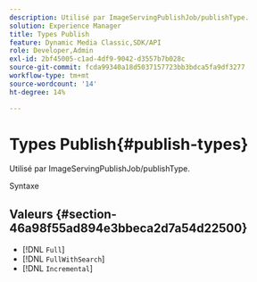 ```yaml
---
description: Utilisé par ImageServingPublishJob/publishType.
solution: Experience Manager
title: Types Publish
feature: Dynamic Media Classic,SDK/API
role: Developer,Admin
exl-id: 2bf45005-c1ad-4df9-9042-d3557b7b028c
source-git-commit: fcda99340a18d5037157723bb3bdca5fa9df3277
workflow-type: tm+mt
source-wordcount: '14'
ht-degree: 14%

---
```


# Types Publish{#publish-types}

Utilisé par ImageServingPublishJob/publishType.

Syntaxe

## Valeurs {#section-46a98f55ad894e3bbeca2d7a54d22500}

* [!DNL `Full`]
* [!DNL `FullWithSearch`]
* [!DNL `Incremental`]
